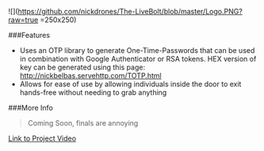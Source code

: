 ![](https://github.com/nickdrones/The-LiveBolt/blob/master/Logo.PNG?raw=true =250x250)

###Features

- Uses an OTP library to generate One-Time-Passwords that can be used in combination with Google Authenticator or RSA tokens. HEX version of key can be generated using this page: http://nickbelbas.servehttp.com/TOTP.html
- Allows for ease of use by allowing individuals inside the door to exit hands-free without needing to grab anything

###More Info

> Coming Soon, finals are annoying



[Link to Project Video](http://localhost/ "link title")





